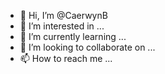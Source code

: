 - 👋 Hi, I’m @CaerwynB
- 👀 I’m interested in ...
- 🌱 I’m currently learning ...
- 💞️ I’m looking to collaborate on ...
- 📫 How to reach me ...

<!---
CaerwynB/CaerwynB is a ✨ special ✨ repository because its `README.md` (this file) appears on your GitHub profile.
You can click the Preview link to take a look at your changes.
--->
